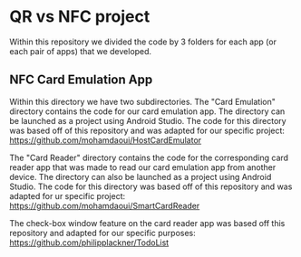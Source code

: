 # QR vs NFC project
Within this repository we divided the code by 3 folders for each app (or each pair of apps) that we developed.

## NFC Card Emulation App
Within this directory we have two subdirectories. The "Card Emulation" directory contains the code for our card emulation app.
The directory can be launched as a project using Android Studio. The code for this directory was based off of this repository and was adapted for our specific project:
https://github.com/mohamdaoui/HostCardEmulator

The "Card Reader" directory contains the code for the corresponding card reader app that was made to read our card emulation app from another device.
The directory can also be launched as a project using Android Studio. The code for this directory was based off of this repository and was adapted for ur specific project:
https://github.com/mohamdaoui/SmartCardReader

The check-box window feature on the card reader app was based off this repository and adapted for our specific purposes:
https://github.com/philipplackner/TodoList

 
